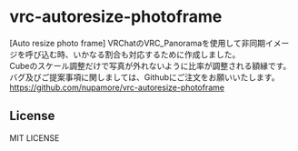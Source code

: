 # vrc-autoresize-photoframe

[Auto resize photo frame]
VRChatのVRC_Panoramaを使用して非同期イメージを呼び込む時、いかなる割合も対応するために作成しました。  
Cubeのスケール調整だけで写真が外れないように比率が調整される額縁です。  
バグ及びご提案事項に関しましては、Githubにご注文をお願いいたします。  
https://github.com/nupamore/vrc-autoresize-photoframe  

## License
MIT LICENSE